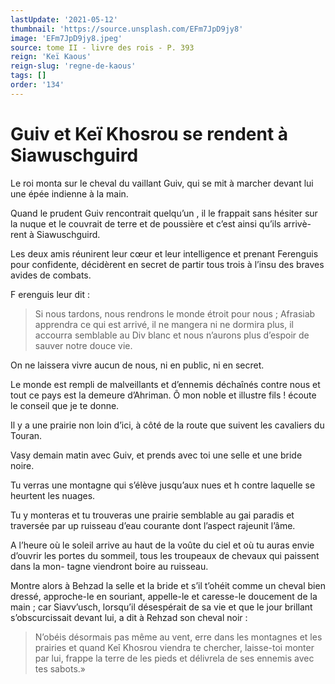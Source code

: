 ```yaml
---
lastUpdate: '2021-05-12'
thumbnail: 'https://source.unsplash.com/EFm7JpD9jy8'
image: 'EFm7JpD9jy8.jpeg'
source: tome II - livre des rois - P. 393
reign: 'Keï Kaous'
reign-slug: 'regne-de-kaous'
tags: []
order: '134'
---
```


# Guiv et Keï Khosrou se rendent à Siawuschguird

Le roi monta sur le cheval du vaillant Guiv, qui se mit à marcher devant lui une épée indienne à la main.

Quand le prudent Guiv rencontrait quelqu’un , il le frappait sans hésiter sur la nuque et le couvrait de terre et de poussière et c’est ainsi qu’ils arrivè-
rent à Siawuschguird.

Les deux amis réunirent leur cœur et leur intelligence et prenant Ferenguis pour confidente, décidèrent en secret de partir tous trois à l’insu des braves avides de combats.

F erenguis leur dit :

> Si nous tardons, nous rendrons le monde étroit pour nous ; Afrasiab apprendra ce qui est arrivé, il ne mangera ni ne dormira plus, il accourra semblable au Div blanc et nous n’aurons plus d’espoir de sauver notre douce vie.

On ne laissera vivre aucun de nous, ni en public, ni en secret.

Le monde est rempli de malveillants et d’ennemis déchaînés contre nous et tout ce pays est la demeure d’Ahriman. Ô mon noble et illustre fils ! écoute le conseil que je te donne.

Il y a une prairie non loin d’ici, à côté de la route que suivent les cavaliers du Touran.

Vasy demain matin avec Guiv, et prends avec toi une selle et une bride noire.

Tu verras une montagne qui s’élève jusqu’aux nues et h
contre laquelle se heurtent les nuages.

Tu y monteras et tu trouveras une prairie semblable au gai paradis et traversée par up ruisseau d’eau courante dont l’aspect rajeunit l’âme.

A l’heure où le soleil arrive au haut de la voûte du ciel et où tu auras envie d’ouvrir les portes du sommeil, tous les troupeaux de chevaux qui paissent dans la mon- tagne viendront boire au ruisseau.

Montre alors à Behzad la selle et la bride et s’il t’ohéit comme un cheval bien dressé, approche-le en souriant, appelle-le et caresse-le doucement de la main ; car Siavv’usch, lorsqu’il désespérait de sa vie et que le jour brillant s’obscurcissait devant lui, a dit à Rehzad son cheval noir :

> N’obéis désormais pas même au vent, erre dans les montagnes et les prairies et quand Keî Khosrou viendra te chercher, laisse-toi monter par lui, frappe la terre de les pieds et délivrela de ses ennemis avec tes sabots.»
